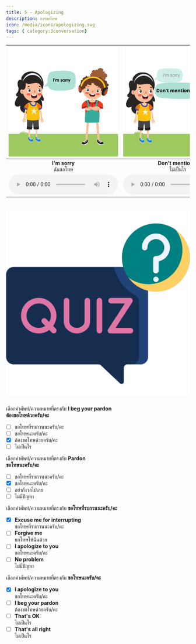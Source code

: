 ```yaml
---
title: 5 - Apologizing
description: การขอโทษ
icon: /media/icons/apologizing.svg
tags: { category:3conversation}
---
```


<div class="carrousel">


|![](/media/img/apologizing/I'm&#x20;sorry.svg)|![](/media/img/apologizing/Don't&#x20;mention&#x20;it.svg)|![](/media/img/apologizing/Excuse&#x20;me&#x20;please.svg)|![](/media/img/apologizing/That's&#x20;all&#x20;right.svg)|![](/media/img/apologizing/Excuse&#x20;me&#x20;for&#x20;interrupting.svg)|![](/media/img/apologizing/I&#x20;beg&#x20;your&#x20;pardon.svg)|![](/media/img/apologizing/No&#x20;problem.svg)|![](/media/img/apologizing/I'm&#x20;sorry&#x20;I'm&#x20;late.svg)|![](/media/img/apologizing/Don't&#x20;worry.svg)|![](/media/img/apologizing/I&#x20;apologize&#x20;to&#x20;you.svg)|![](/media/img/apologizing/Pardon.svg)|![](/media/img/apologizing/Forgive&#x20;me.svg)|![](/media/img/apologizing/That's&#x20;OK.svg)|
| :----: | :----: | :----: | :----: | :----: | :----: | :----: | :----: | :----: | :----: | :----: | :----: | :----: |
|**I'm sorry**<br>ฉันขอโทษ|**Don't mention it**<br> ไม่เป็นไร|**Excuse me please**<br>ขอโทษนะครับ/คะ|**That's all right**<br>ไม่เป็นไร|**Excuse me for interrupting**<br>ขอโทษที่รบกวนนะครับ/คะ|**I beg your pardon**<br>ต้องขอโทษด้วยครับ/คะ|**No problem**<br>ไม่มีปัญหา|**I'm sorry I'm late**<br>ฉันขอโทษที่มาสาย|**Don't worry**<br>อย่ากังวลไปเลย|**I apologize to you**<br>ขอโทษนะครับ/คะ|**Pardon**<br>ขอโทษนะครับ/คะ|**Forgive me**<br>ยกโทษให้ฉันด้วย|**That's OK**<br>ไม่เป็นไร|
|![](/media/audio/I'm&#x20;sorry.mp3)|![](/media/audio/Don't&#x20;mention&#x20;it.mp3)|![](/media/audio/Excuse&#x20;me&#x20;please.mp3)|![](/media/audio/That's&#x20;all&#x20;right.mp3)|![](/media/audio/Excuse&#x20;me&#x20;for&#x20;interrupting.mp3)|![](/media/audio/I&#x20;beg&#x20;your&#x20;pardon.mp3)|![](/media/audio/No&#x20;problem.mp3)|![](/media/audio/I'm&#x20;sorry&#x20;I'm&#x20;late.mp3)|![](/media/audio/Don't&#x20;worry.mp3)|![](/media/audio/I&#x20;apologize&#x20;to&#x20;you.mp3)|![](/media/audio/Pardon.mp3)|![](/media/audio/Forgive&#x20;me.mp3)|![](/media/audio/That's&#x20;OK.mp3)|

</div>



# ![icon](/media/icons/quiz.svg) 


 เลือกคำศัพท์/ความหมายที่ตรงกับ ****I beg your pardon**<br>ต้องขอโทษด้วยครับ/คะ**
 - [ ] ขอโทษที่รบกวนนะครับ/คะ
 - [ ] ขอโทษนะครับ/คะ
 - [x] ต้องขอโทษด้วยครับ/คะ
 - [ ] ไม่เป็นไร

 เลือกคำศัพท์/ความหมายที่ตรงกับ ****Pardon**<br>ขอโทษนะครับ/คะ**
 - [ ] ขอโทษที่รบกวนนะครับ/คะ
 - [x] ขอโทษนะครับ/คะ
 - [ ] อย่ากังวลไปเลย
 - [ ] ไม่มีปัญหา

 เลือกคำศัพท์/ความหมายที่ตรงกับ **ขอโทษที่รบกวนนะครับ/คะ**
 - [x] **Excuse me for interrupting**<br>ขอโทษที่รบกวนนะครับ/คะ
 - [ ] **Forgive me**<br>ยกโทษให้ฉันด้วย
 - [ ] **I apologize to you**<br>ขอโทษนะครับ/คะ
 - [ ] **No problem**<br>ไม่มีปัญหา

 เลือกคำศัพท์/ความหมายที่ตรงกับ **ขอโทษนะครับ/คะ**
 - [x] **I apologize to you**<br>ขอโทษนะครับ/คะ
 - [ ] **I beg your pardon**<br>ต้องขอโทษด้วยครับ/คะ
 - [ ] **That's OK**<br>ไม่เป็นไร
 - [ ] **That's all right**<br>ไม่เป็นไร
